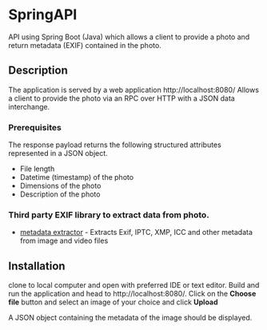 # SpringAPI
API using Spring Boot (Java) which allows a client to provide a photo and return metadata (EXIF) contained in the photo.

## Description
The application is served by a web application http://localhost:8080/
Allows a client to provide the photo via an RPC over HTTP with a JSON data interchange.

### Prerequisites
The response payload returns the following structured attributes represented in a JSON object.

* File length
* Datetime (timestamp) of the photo
* Dimensions of the photo
* Description of the photo

### Third party EXIF library to extract data from photo.

* [metadata extractor](https://github.com/drewnoakes/metadata-extractor) - Extracts Exif, IPTC, XMP, ICC and other metadata from image and video files

## Installation 
clone to local computer and open with preferred IDE or text editor. Build and  run the application and head to http://localhost:8080/. Click on the **Choose file** button and select an image of your choice and click **Upload**

A JSON object containing the metadata of the image should be displayed.
